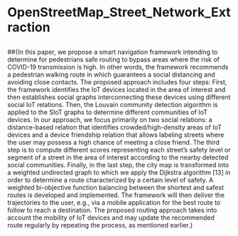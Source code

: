 # OpenStreetMap_Street_Network_Extraction
##
##{In this paper, we propose a smart navigation framework
intending to determine for pedestrians safe routing to bypass
areas where the risk of COVID-19 transmission is high. In
other words, the framework recommends a pedestrian walking
route in which guarantees a social distancing and avoiding
close contacts. The proposed approach includes four steps:
First, the framework identifies the IoT devices located in the
area of interest and then establishes social graphs interconnecting these devices using different social IoT relations. Then, the
Louvain community detection algorithm is applied to the SIoT
graphs to determine different communities of IoT devices. In
our approach, we focus primarily on two social relations: a
distance-based relation that identifies crowded/high-density areas of IoT devices and a device friendship relation that allows
labeling streets where the user may possess a high chance of
meeting a close friend. The third step is to compute different
scores representing each street’s safety level or segment of a
street in the area of interest according to the nearby detected
social communities. Finally, in the last step, the city map is
transformed into a weighted undirected graph to which we
apply the Dijkstra algorithm [13] in order to determine a
route characterized by a certain level of safety. A weighted
bi-objective function balancing between the shortest and safest
routes is developed and implemented. The framework will then
deliver the trajectories to the user, e.g., via a mobile application
for the best route to follow to reach a destination. The proposed
routing approach takes into account the mobility of IoT devices
and may update the recommended route regularly by repeating
the process, as mentioned earlier.}
